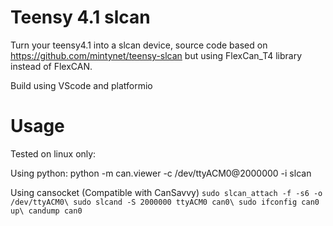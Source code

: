 # Teensy 4.1 slcan
Turn your teensy4.1 into a slcan device, source code based on https://github.com/mintynet/teensy-slcan but using FlexCan_T4 library instead of FlexCAN.

Build using VScode and platformio
# Usage
Tested on linux only:

Using python: 
python -m can.viewer -c /dev/ttyACM0@2000000 -i slcan

Using cansocket (Compatible with CanSavvy)
`sudo slcan_attach -f -s6 -o /dev/ttyACM0\
sudo slcand -S 2000000 ttyACM0 can0\
sudo ifconfig can0 up\
candump can0`
